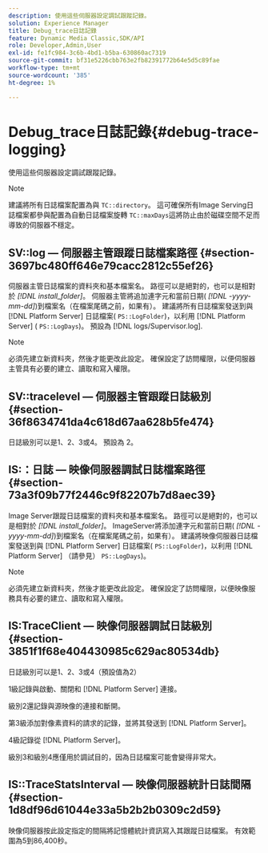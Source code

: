```yaml
---
description: 使用這些伺服器設定調試跟蹤記錄。
solution: Experience Manager
title: Debug_trace日誌記錄
feature: Dynamic Media Classic,SDK/API
role: Developer,Admin,User
exl-id: fe1fc984-3c6b-4bd1-b5ba-630860ac7319
source-git-commit: bf31e5226cbb763e2fb82391772b64e5d5c89fae
workflow-type: tm+mt
source-wordcount: '385'
ht-degree: 1%

---
```


# Debug_trace日誌記錄{#debug-trace-logging}

使用這些伺服器設定調試跟蹤記錄。

>[!NOTE]
>
>建議將所有日誌檔案配置為與 `TC::directory`。 這可確保所有Image Serving日誌檔案都參與配置為自動日誌檔案旋轉 `TC::maxDays`這將防止由於磁碟空間不足而導致的伺服器不穩定。

## SV::log — 伺服器主管跟蹤日誌檔案路徑 {#section-3697bc480ff646e79cacc2812c55ef26}

伺服器主管日誌檔案的資料夾和基本檔案名。 路徑可以是絕對的，也可以是相對於 *[!DNL install_folder]*。 伺服器主管將追加連字元和當前日期( *[!DNL -yyyy-mm-dd]*)到檔案名（在檔案尾碼之前，如果有）。 建議將所有日誌檔案發送到與 [!DNL Platform Server] 日誌檔案( `PS::LogFolder`)，以利用 [!DNL Platform Server] ( `PS::LogDays`)。 預設為 [!DNL logs/Supervisor.log].

>[!NOTE]
>
>必須先建立新資料夾，然後才能更改此設定。 確保設定了訪問權限，以便伺服器主管具有必要的建立、讀取和寫入權限。

## SV::tracelevel — 伺服器主管跟蹤日誌級別 {#section-36f8634741da4c618d67aa628b5fe474}

日誌級別可以是1、2、3或4。 預設為 2。

## IS:：日誌 — 映像伺服器調試日誌檔案路徑 {#section-73a3f09b77f2446c9f82207b7d8aec39}

Image Server跟蹤日誌檔案的資料夾和基本檔案名。 路徑可以是絕對的，也可以是相對於 *[!DNL install_folder]*。 ImageServer將添加連字元和當前日期( *[!DNL -yyyy-mm-dd]*)到檔案名（在檔案尾碼之前，如果有）。 建議將映像伺服器日誌檔案發送到與 [!DNL Platform Server] 日誌檔案( `PS::LogFolder`)，以利用 [!DNL Platform Server] （請參見） `PS::LogDays`)。

>[!NOTE]
>
>必須先建立新資料夾，然後才能更改此設定。 確保設定了訪問權限，以便映像服務具有必要的建立、讀取和寫入權限。

## IS:TraceClient — 映像伺服器調試日誌級別 {#section-3851f1f68e404430985c629ac80534db}

日誌級別可以是1、2、3或4（預設值為2）

1級記錄與啟動、關閉和 [!DNL Platform Server] 連接。

級別2還記錄與源映像的連接和斷開。

第3級添加對像素資料的請求的記錄，並將其發送到 [!DNL Platform Server]。

4級記錄從 [!DNL Platform Server]。

級別3和級別4應僅用於調試目的，因為日誌檔案可能會變得非常大。

## IS::TraceStatsInterval — 映像伺服器統計日誌間隔 {#section-1d8df96d61044e33a5b2b2b0309c2d59}

映像伺服器按此設定指定的間隔將記憶體統計資訊寫入其跟蹤日誌檔案。 有效範圍為5到86,400秒。
